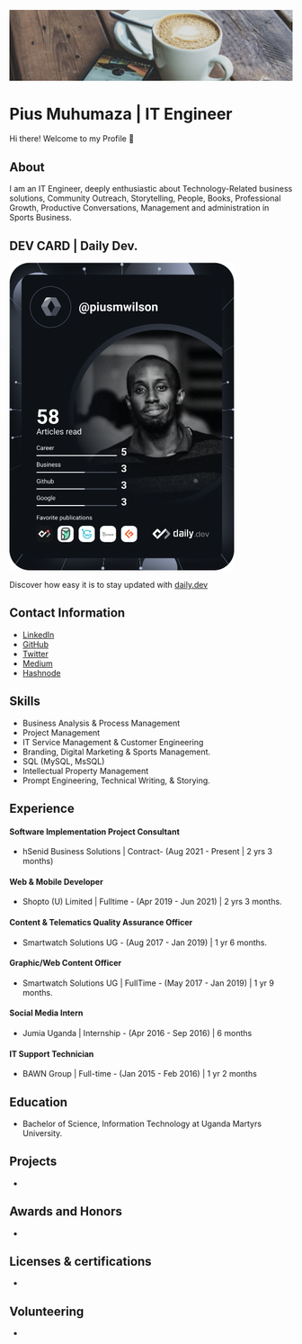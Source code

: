 ![piusnmuhumuza!](.github/piusnmuhumuza-cover.jpg)
# Pius Muhumaza | IT Engineer
Hi there! Welcome to my Profile 👋

## About
I am an IT Engineer, deeply enthusiastic about Technology-Related business solutions, Community Outreach, Storytelling, People, Books, Professional Growth, Productive Conversations, Management and administration in Sports Business.

## DEV CARD | Daily Dev.
[<a href="https://app.daily.dev/piusmwilson"><img src="https://github.com/piusmwilson/piusmwilson/blob/main/devcard.svg" width="400" alt="Pius Muhumuza's Dev Card"/></a>](https://api.daily.dev/devcards/d31a554adbe747a4b310dbd7f6c6e19d.png?r=qmz)

Discover how easy it is to stay updated with [daily.dev](https://dly.to/wiAJywWTYWj)

## Contact Information

* [LinkedIn](https://www.linkedin.com/in/piusnmuhumuza/)
* [GitHub](https://github.com/piusnmuhumuza)
* [Twitter](https://twitter.com/piusnmuhumuza)
* [Medium](https://piusnmuhumuza.medium.com/)
* [Hashnode](https://piusnmuhumuza.hashnode.dev/)

## Skills

* Business Analysis & Process Management
* Project Management
* IT Service Management & Customer Engineering
* Branding, Digital Marketing & Sports Management.
* SQL (MySQL, MsSQL) 
* Intellectual Property Management
* Prompt Engineering, Technical Writing, & Storying.


## Experience

#### Software Implementation Project Consultant

* hSenid Business Solutions | Contract- (Aug 2021 - Present | 2 yrs 3 months)

#### Web & Mobile Developer

* Shopto (U) Limited | Fulltime - (Apr 2019 - Jun 2021) | 2 yrs 3 months.

#### Content & Telematics Quality Assurance Officer

* Smartwatch Solutions UG - (Aug 2017 - Jan 2019) | 1 yr 6 months.

#### Graphic/Web Content Officer

* Smartwatch Solutions UG | FullTime - (May 2017 - Jan 2019) | 1 yr 9 months.

#### Social Media Intern

* Jumia Uganda | Internship - (Apr 2016 - Sep 2016) | 6 months

#### IT Support Technician

* BAWN Group | Full-time - (Jan 2015 - Feb 2016) | 1 yr 2 months

## Education

* Bachelor of Science, Information Technology at Uganda Martyrs University.

## Projects
* 
## Awards and Honors
* 
## Licenses & certifications
* 
## Volunteering
* 

<!--
**piusmwilson/piusmwilson** is a ✨ _special_ ✨ repository because its `README.md` (this file) appears on your GitHub profile.

Here are some ideas to get you started:

- 🔭 I’m currently working on ...
- 🌱 I’m currently learning ...
- 👯 I’m looking to collaborate on ...
- 🤔 I’m looking for help with ...
- 💬 Ask me about ...
- 📫 How to reach me: ...
- ⚡ Fun fact: ...

-->
